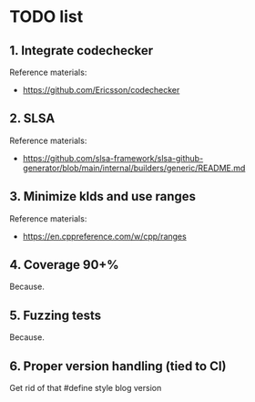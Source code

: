 # TODO list

## 1. Integrate codechecker

Reference materials:

- https://github.com/Ericsson/codechecker

## 2. SLSA

Reference materials: 

- https://github.com/slsa-framework/slsa-github-generator/blob/main/internal/builders/generic/README.md

## 3. Minimize klds and use ranges

Reference materials:

- https://en.cppreference.com/w/cpp/ranges

## 4. Coverage 90+%

Because.

## 5. Fuzzing tests

Because.

## 6. Proper version handling (tied to CI)

Get rid of that #define style blog version
